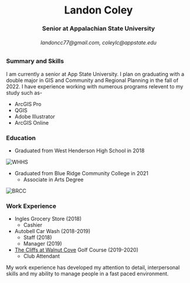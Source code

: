 <h1 align="center">Landon Coley</h1>
<h3 align="center">Senior at Appalachian State University</h3>
<h6 align="center">landoncc77@gmail.com, coleylc@appstate.edu</h6>


### Summary and Skills


I am currently a senior at App State University. I plan on graduating with a double major in GIS and Community and Regional Planning in the fall of 2022. I have experience working with numerous programs relevent to my study such as-
* ArcGIS Pro
* QGIS
* Adobe Illustrator
* ArcGIS Online


### Education


* Graduated from West Henderson High School in 2018


 ![WHHS](https://www.hendersoncountypublicschoolsnc.org/whh/files/2016/01/whhlogo.png)


* Graduated from Blue Ridge Community College in 2021
  * Associate in Arts Degree


![BRCC](https://www.nccommunitycolleges.edu/sites/default/files/styles/400_wide/public/college-logos/blueridgecc.png)


### Work Experience
* Ingles Grocery Store (2018)
  * Cashier
* Autobell Car Wash (2018-2019)
  * Staff (2018)
  * Manager (2019)
* [The Cliffs at Walnut Cove](https://cliffsliving.com/community/the-cliffs-at-walnut-cove/?utm_term=&utm_campaign=Dynamic&utm_source=adwords&utm_medium=ppc&hsa_acc=6649554696&hsa_cam=13287937141&hsa_grp=120228914102&hsa_ad=524593143077&hsa_src=g&hsa_tgt=dsa-19959388920&hsa_kw=&hsa_mt=&hsa_net=adwords&hsa_ver=3&gclid=CjwKCAiA3L6PBhBvEiwAINlJ9Bzl4AWAMAVXeyvAqjtylpnuWJtWyat7pzSAjnMwV4PC3_7Lv-xLJBoCT_AQAvD_BwE) Golf Course (2019-2020)
  * Club Attendant

My work experience has developed my attention to detail, interpersonal skills and my ability to manage people in a fast paced environment.
